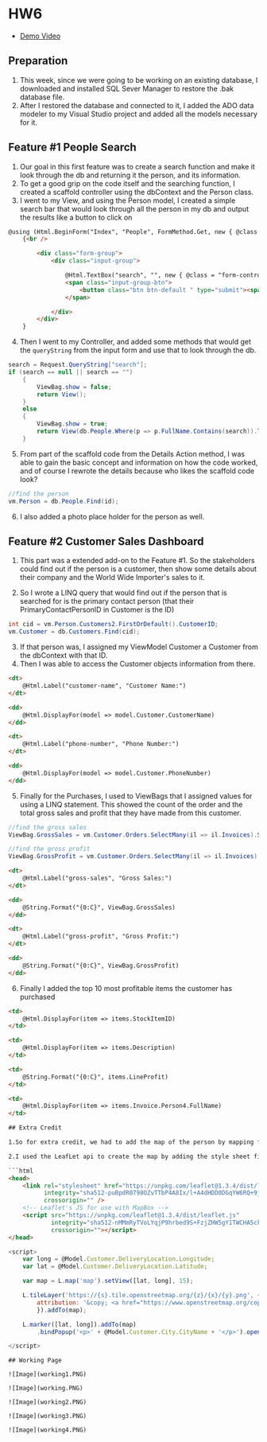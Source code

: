 # HW6

* [Demo Video](https://youtu.be/i8jkJDDin_c)

## Preparation 

1. This week, since we were going to be working on an existing database, I downloaded and installed SQL Sever Manager to restore the .bak database file.
2. After I restored the database and connected to it, I added the ADO data modeler to my Visual Studio project and added all the models necessary for it.


## Feature #1 People Search

1. Our goal in this first feature was to create a search function and make it look through the db and returning it the person, and its information. 
2. To get a good grip on the code itself and the searching function, I created a scaffold controller using the dbContext and the Person class.
3. I went to my View, and using the Person model, I created a simple search bar that would look through all the person in my db and output the results like a button to click on 

```html
@using (Html.BeginForm("Index", "People", FormMethod.Get, new { @class = "form-inline" }))
    {<br />

        <div class="form-group">
            <div class="input-group">

                @Html.TextBox("search", "", new { @class = "form-control", @placeholder = "Enter Client Name", required = "required" })
                <span class="input-group-btn">
                    <button class="btn btn-default " type="submit"><span class="glyphicon glyphicon-search"></span></button>
                </span>

            </div>
        </div>
    }
```

4. Then I went to my Controller, and added some methods that would get the ```queryString``` from the input form and use that to look through the db.

```c#
search = Request.QueryString["search"];
if (search == null || search == "")
    {
        ViewBag.show = false;
        return View();
    }
    else
    {
        ViewBag.show = true;
        return View(db.People.Where(p => p.FullName.Contains(search)).ToList());
    }

```

5. From part of the scaffold code from the Details Action method, I was able to gain the basic concept and information on how the code worked, and of course I rewrote the details because who likes the scaffold code look?

```c#
//find the person
vm.Person = db.People.Find(id);

```

6. I also added a photo place holder for the person as well.


## Feature #2 Customer Sales Dashboard

1. This part was a extended add-on to the Feature #1. So the stakeholders could find out if the person is a customer, then show some details about their company and the World Wide Importer's sales to it. 

2. So I wrote a LINQ query that would find out if the person that is searched for is the primary contact person (that their PrimaryContactPersonID in Customer is the ID)

```c#
int cid = vm.Person.Customers2.FirstOrDefault().CustomerID;
vm.Customer = db.Customers.Find(cid);

```

3. If that person was, I assigned my ViewModel Customer a Customer from the dbContext with that ID.
4. Then I was able to access the Customer objects information from there. 

```html
<dt>
    @Html.Label("customer-name", "Customer Name:")
</dt>

<dd>
    @Html.DisplayFor(model => model.Customer.CustomerName)
</dd>

<dt>
    @Html.Label("phone-number", "Phone Number:")
</dt>

<dd>
    @Html.DisplayFor(model => model.Customer.PhoneNumber)
</dd>


```

5. Finally for the Purchases, I used to ViewBags that I assigned values for using a LINQ statement. This showed the count of the order and the total gross sales and profit that they have made from this customer.

```c#
//find the gross sales
ViewBag.GrossSales = vm.Customer.Orders.SelectMany(il => il.Invoices).SelectMany(ils => ils.InvoiceLines).Sum(i => i.ExtendedPrice);

//find the gross profit
ViewBag.GrossProfit = vm.Customer.Orders.SelectMany(il => il.Invoices).SelectMany(ils => ils.InvoiceLines).Sum(i => i.LineProfit);
```



```html
<dt>
    @Html.Label("gross-sales", "Gross Sales:")
</dt>

<dd>
    @String.Format("{0:C}", ViewBag.GrossSales)
</dd>

<dt>
    @Html.Label("gross-profit", "Gross Profit:")
</dt>

<dd>
    @String.Format("{0:C}", ViewBag.GrossProfit)
</dd>

```

6. Finally I added the top 10 most profitable items the customer has purchased 

```html
<td>
    @Html.DisplayFor(item => items.StockItemID)
</td>

<td>
    @Html.DisplayFor(item => items.Description)
</td>

<td>
    @String.Format("{0:C}", items.LineProfit)
</td>

<td>
    @Html.DisplayFor(item => items.Invoice.Person4.FullName)
</td>

## Extra Credit

1.So for extra credit, we had to add the map of the person by mapping from Customer => DeliveryAddress and get its lattitude and longitude of the DbGeography.

2.I used the LeafLet api to create the map by adding the style sheet first and the actual code for making the map

```html
<head>
    <link rel="stylesheet" href="https://unpkg.com/leaflet@1.3.4/dist/leaflet.css"
          integrity="sha512-puBpdR0798OZvTTbP4A8Ix/l+A4dHDD0DGqYW6RQ+9jxkRFclaxxQb/SJAWZfWAkuyeQUytO7+7N4QKrDh+drA=="
          crossorigin="" />
    <!-- Leaflet's JS for use with MapBox -->
    <script src="https://unpkg.com/leaflet@1.3.4/dist/leaflet.js"
            integrity="sha512-nMMmRyTVoLYqjP9hrbed9S+FzjZHW5gY1TWCHA5ckwXZBadntCNs8kEqAWdrb9O7rxbCaA4lKTIWjDXZxflOcA=="
            crossorigin=""></script>
</head>

```
```js
<script>
    var long = @Model.Customer.DeliveryLocation.Longitude;
    var lat = @Model.Customer.DeliveryLocation.Latitude;

    var map = L.map('map').setView([lat, long], 15);

    L.tileLayer('https://{s}.tile.openstreetmap.org/{z}/{x}/{y}.png', {
        attribution: '&copy; <a href="https://www.openstreetmap.org/copyright">OpenStreetMap</a> contributors'
        }).addTo(map);

    L.marker([lat, long]).addTo(map)
        .bindPopup('<p>' + @Model.Customer.City.CityName + '</p>').openPopup();

</script>

```

```
## Working Page

![Image](working1.PNG)

![Image](working.PNG)

![Image](working2.PNG)

![Image](working3.PNG)

![Image](working4.PNG)
